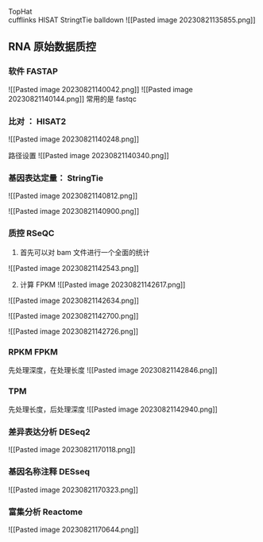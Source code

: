 TopHat    
cufflinks
HISAT
StringtTie
balldown
![[Pasted image 20230821135855.png]]



## RNA 原始数据质控

### 软件 FASTAP
![[Pasted image 20230821140042.png]]
![[Pasted image 20230821140144.png]]
  常用的是 fastqc


### 比对  ：  HISAT2

![[Pasted image 20230821140248.png]]

路径设置
![[Pasted image 20230821140340.png]]

### 基因表达定量： StringTie

![[Pasted image 20230821140812.png]]


![[Pasted image 20230821140900.png]]

### 质控  RSeQC

1. 首先可以对 bam 文件进行一个全面的统计  

![[Pasted image 20230821142543.png]]

2. 计算 FPKM
![[Pasted image 20230821142617.png]]

![[Pasted image 20230821142634.png]]

![[Pasted image 20230821142700.png]]

![[Pasted image 20230821142726.png]]


###  RPKM  FPKM
先处理深度，在处理长度
![[Pasted image 20230821142846.png]]

### TPM
先处理长度，后处理深度
![[Pasted image 20230821142940.png]]


### 差异表达分析  DESeq2

![[Pasted image 20230821170118.png]]

### 基因名称注释  DESseq
![[Pasted image 20230821170323.png]]

### 富集分析 Reactome

![[Pasted image 20230821170644.png]]

